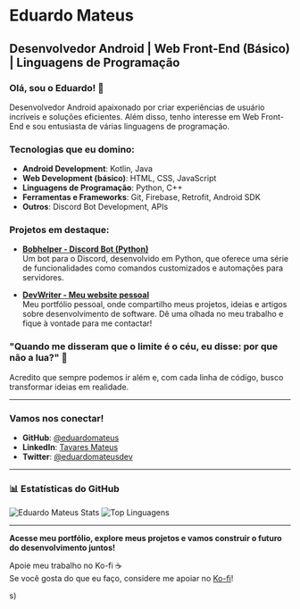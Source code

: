 # Eduardo Mateus

## Desenvolvedor Android | Web Front-End (Básico) | Linguagens de Programação

### Olá, sou o Eduardo! 👋
Desenvolvedor Android apaixonado por criar experiências de usuário incríveis e soluções eficientes. Além disso, tenho interesse em Web Front-End e sou entusiasta de várias linguagens de programação.

### Tecnologias que eu domino:
- **Android Development**: Kotlin, Java
- **Web Development (básico)**: HTML, CSS, JavaScript
- **Linguagens de Programação**: Python, C++
- **Ferramentas e Frameworks**: Git, Firebase, Retrofit, Android SDK
- **Outros**: Discord Bot Development, APIs

### Projetos em destaque:

- **[Bobhelper - Discord Bot (Python)](https://github.com/Eduardo11k/Bobhelper)**  
  Um bot para o Discord, desenvolvido em Python, que oferece uma série de funcionalidades como comandos customizados e automações para servidores.

- **[DevWriter - Meu website pessoal](https://https://eduardo11k.github.io/index.html)**  
  Meu portfólio pessoal, onde compartilho meus projetos, ideias e artigos sobre desenvolvimento de software. Dê uma olhada no meu trabalho e fique à vontade para me contactar!

### "Quando me disseram que o limite é o céu, eu disse: por que não a lua?" 🚀

Acredito que sempre podemos ir além e, com cada linha de código, busco transformar ideias em realidade.

---

### Vamos nos conectar!

- **GitHub**: [@eduardomateus](https://github.com/Eduardo11k)
- **LinkedIn**: [Tavares Mateus](https://www.linkedin.com/in/tavaresmateus)
- **Twitter**: [@eduardomateusdev](https://twitter.com/edumateus11)

---

### 📊 Estatísticas do GitHub

<div>
  <img align="center" src="https://github-readme-stats.vercel.app/api?username=Eduardo11k&show_icons=true&hide_title=true&hide=prs&count_private=true&hide_border=true&theme=radical" alt="Eduardo Mateus Stats" />
  <img align="center" src="https://github-readme-stats.vercel.app/api/top-langs/?username=Eduardo11k&layout=compact&hide_border=true&theme=radical" alt="Top Linguagens" />
</div>

---

**Acesse meu portfólio, explore meus projetos e vamos construir o futuro do desenvolvimento juntos!**

 Apoie meu trabalho no Ko-fi ☕  
Se você gosta do que eu faço, considere me apoiar no [Ko-fi](https://ko-fi.com/eduardomateus)!  

s)

<!---
Eduardo11k/Eduardo11k is a ✨ special ✨ repository because its `README.md` (this file) appears on your GitHub profile.
You can click the Preview link to take a look at your changes.
--->
